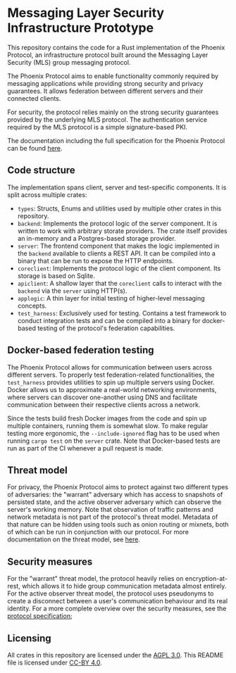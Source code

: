 # Messaging Layer Security Infrastructure Prototype

This repository contains the code for a Rust implementation of the Phoenix
Protocol, an infrastructure protocol built around the Messaging Layer Security
(MLS) group messaging protocol.

The Phoenix Protocol aims to enable functionality commonly required by messaging
applications while providing strong security and privacy guarantees. It allows
federation between different servers and their connected clients.

For security, the protocol relies mainly on the strong security guarantees
provided by the underlying MLS protocol. The authentication service required by
the MLS protocol is a simple signature-based PKI.

The documentation including the full specification for the Phoenix Protocol can
be found [here](https://docs.phnx.im).

## Code structure

The implementation spans client, server and test-specific components. It is
split across multiple crates:

- `types`: Structs, Enums and utilities used by multiple other crates in this
  repository.
- `backend`: Implements the protocol logic of the server component. It is
  written to work with arbitrary storate providers. The crate itself provides an
  in-memory and a Postgres-based storage provider.
- `server`: The frontend component that makes the logic implemented in the
  `backend` available to clients a REST API. It can be compiled into a binary
  that can be run to expose the HTTP endpoints.
- `coreclient`: Implements the protocol logic of the client component. Its
  storage is based on Sqlite.
- `apiclient`: A shallow layer that the `coreclient` calls to interact with the
  `backend` via the `server` using HTTP(s).
- `applogic`: A thin layer for initial testing of higher-level messaging
  concepts.
- `test_harness`: Exclusively used for testing. Contains a test framework to
  conduct integration tests and can be compiled into a binary for docker-based
  testing of the protocol's federation capabilities.

## Docker-based federation testing

The Phoenix Protocol allows for communication between users across different
servers. To properly test federation-related functionalities, the `test_harness`
provides utilities to spin up multiple servers using Docker. Docker allows us to
approximate a real-world networking environments, where servers can discover
one-another using DNS and facilitate communication between their respective
clients across a network.

Since the tests build fresh Docker images from the code and spin up multiple
containers, running them is somewhat slow. To make regular testing more
ergonomic, the `--include-ignored` flag has to be used when running `cargo test`
on the `server` crate. Note that Docker-based tests are run as part of the CI
whenever a pull request is made.

## Threat model

For privacy, the Phoenix Protocol aims to protect against two different types of
adversaries: the "warrant" adversary which has access to snapshots of persisted
state, and the active observer adversary which can observe the server's working
memory. Note that observation of traffic patterns and network metadata is not
part of the protocol's threat model. Metadata of that nature can be hidden using
tools such as onion routing or mixnets, both of which can be run in conjunction
with our protocol. For more documentation on the threat model, see
[here](https://docs.phnx.im/threat_model.html).

## Security measures

For the "warrant" threat model, the protocol heavily relies on
encryption-at-rest, which allows it to hide group communication metadata almost
entirely. For the active observer threat model, the protocol uses pseudonyms to
create a disconnect between a user's communication behaviour and its real
identity. For a more complete overview over the security measures, see the
[protocol specification](https://docs.phnx.im/spec.html);

## Licensing

All crates in this repository are licensed under the [AGPL 3.0](https://www.gnu.org/licenses/agpl-3.0.html). This README file is licensed under [CC-BY 4.0](https://creativecommons.org/licenses/by/4.0/).
